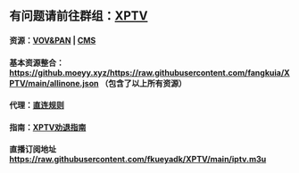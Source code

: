 ## 有问题请前往群组：[XPTV](https://t.me/seeseeni)
#### 资源：[VOV&PAN](https://github.com/fangkuia/XPTV/tree/main/VOD)  | [CMS](https://github.com/fangkuia/XPTV/tree/main/CMS)
#### 基本资源整合：https://github.moeyy.xyz/https://raw.githubusercontent.com/fangkuia/XPTV/main/allinone.json （包含了以上所有资源）
#### 代理：[直连规则](https://github.com/fangkuia/XPTV/tree/main/X)
#### 指南：[XPTV劝退指南](https://meteor-lemongrass-68b.notion.site/XPTV-b60fcb3db53841229f9ec7352c5fda26?pvs=74)

#### 直播订阅地址 https://raw.githubusercontent.com/fkueyadk/XPTV/main/iptv.m3u
